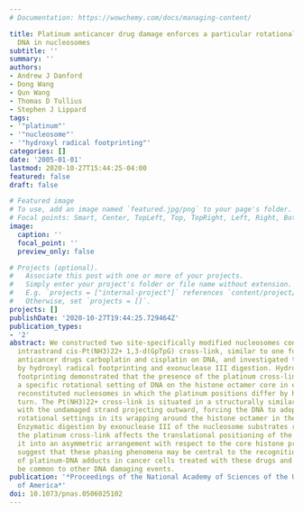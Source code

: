```yaml
---
# Documentation: https://wowchemy.com/docs/managing-content/

title: Platinum anticancer drug damage enforces a particular rotational setting of
  DNA in nucleosomes
subtitle: ''
summary: ''
authors:
- Andrew J Danford
- Dong Wang
- Qun Wang
- Thomas D Tullius
- Stephen J Lippard
tags:
- '"platinum"'
- '"nucleosome"'
- '"hydroxyl radical footprinting"'
categories: []
date: '2005-01-01'
lastmod: 2020-10-27T15:44:25-04:00
featured: false
draft: false

# Featured image
# To use, add an image named `featured.jpg/png` to your page's folder.
# Focal points: Smart, Center, TopLeft, Top, TopRight, Left, Right, BottomLeft, Bottom, BottomRight.
image:
  caption: ''
  focal_point: ''
  preview_only: false

# Projects (optional).
#   Associate this post with one or more of your projects.
#   Simply enter your project's folder or file name without extension.
#   E.g. `projects = ["internal-project"]` references `content/project/deep-learning/index.md`.
#   Otherwise, set `projects = []`.
projects: []
publishDate: '2020-10-27T19:44:25.729464Z'
publication_types:
- '2'
abstract: We constructed two site-specifically modified nucleosomes containing an
  intrastrand cis-Pt(NH3)22+ 1,3-d(GpTpG) cross-link, similar to one formed by the
  anticancer drugs carboplatin and cisplatin on DNA, and investigated their structures
  by hydroxyl radical footprinting and exonuclease III digestion. Hydroxyl radical
  footprinting demonstrated that the presence of the platinum cross-link selects out
  a specific rotational setting of DNA on the histone octamer core in each of two
  reconstituted nucleosomes in which the platinum positions differ by half a DNA helical
  turn. The Pt(NH3)22+ cross-link is situated in a structurally similar location,
  with the undamaged strand projecting outward, forcing the DNA to adopt opposite
  rotational settings in its wrapping around the histone octamer in the two nucleosomes.
  Enzymatic digestion by exonuclease III of the nucleosome substrates revealed that
  the platinum cross-link affects the translational positioning of the DNA, forcing
  it into an asymmetric arrangement with respect to the core histone proteins. We
  suggest that these phasing phenomena may be central to the recognition and processing
  of platinum-DNA adducts in cancer cells treated with these drugs and possibly may
  be common to other DNA damaging events.
publication: '*Proceedings of the National Academy of Sciences of the United States
  of America*'
doi: 10.1073/pnas.0506025102
---
```

